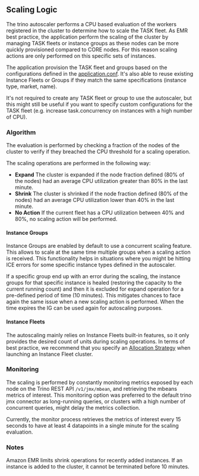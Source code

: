 ## Scaling Logic

The trino autoscaler performs a CPU based evaluation of the workers registered in the cluster to determine how to scale the TASK fleet. 
As EMR best practice, the application perform the scaling of the cluster by managing TASK fleets or instance groups as these nodes can be more quickly provisioned compared to CORE nodes. For this reason scaling actions are only performed on this specific sets of instances.

The application provision the TASK fleet and groups based on the configurations defined in the [application.conf](../src/main/resources/application.conf). 
It's also able to reuse existing Instance Fleets or Groups if they match the same specifications (instance type, market, name). 

It's not required to create any TASK fleet or group to use the autoscaler, but this might still be useful if you want to specify custom configurations for the TASK fleet (e.g. increase task.concurrency on instances with a high number of CPU).

### Algorithm

The evaluation is performed by checking a fraction of the nodes of the cluster to verify if they breached the CPU threshold for a scaling operation. 

The scaling operations are performed in the following way:
- **Expand** The cluster is expanded if the node fraction defined (80% of the nodes) had an average CPU utilization greater than 80% in the last minute.
- **Shrink** The cluster is shrinked if the node fraction defined (80% of the nodes) had an average CPU utilization lower than 40% in the last minute.
- **No Action** If the current fleet has a CPU utilization between 40% and 80%, no scaling action will be performed.

#### Instance Groups
Instance Groups are enabled by default to use a concurrent scaling feature. This allows to scale at the same time multiple groups when a scaling action is received. 
This functionality helps in situations where you might be hitting ICE errors for some specific instance types defined in the autoscaler. 

If a specific group end up with an error during the scaling, the instance groups for that specific instance is healed (restoring the capacity to the current running count) and then it is excluded for expand operation for a pre-defined period of time (10 minutes). This mitigates chances to face again the same issue when a new scaling action is performed.
When the time expires the IG can be used again for autoscaling purposes.

#### Instance Fleets
The autoscaling mainly relies on Instance Fleets built-in features, so it only provides the desired count of units during scaling operations. 
In terms of best practice, we recommend that you specify an [Allocation Strategy](https://docs.aws.amazon.com/emr/latest/ManagementGuide/emr-instance-fleet.html) when launching an Instance Fleet cluster.

### Monitoring
The scaling is performed by constantly monitoring metrics exposed by each node on the Trino REST API `/v1/jmx/mbean`, and retrieving the mbeans metrics of interest.
This monitoring option was preferred to the default trino jmx connector as long-running queries, or clusters with a high number of concurrent queries, might delay the metrics collection.

Currently, the monitor process retrieves the metrics of interest every 15 seconds to have at least 4 datapoints in a single minute for the scaling evaluation. 

### Notes
Amazon EMR limits shrink operations for recently added instances. If an instance is added to the cluster, it cannot be terminated before 10 minutes. 
